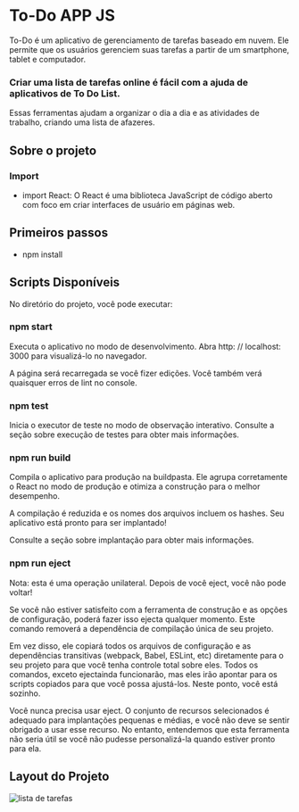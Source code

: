# To-Do APP JS

To-Do é um aplicativo de gerenciamento de tarefas baseado em nuvem. 
Ele permite que os usuários gerenciem suas tarefas a partir de um smartphone, tablet e computador.

### Criar uma lista de tarefas online é fácil com a ajuda de aplicativos de To Do List. 
Essas ferramentas ajudam a organizar o dia a dia e as atividades de trabalho, criando uma lista de afazeres.

## Sobre o projeto

### Import

 - import React: O React é uma biblioteca JavaScript de código aberto com foco em criar interfaces de usuário em páginas web.

## Primeiros passos
- npm install

## Scripts Disponíveis

No diretório do projeto, você pode executar:

### npm start

Executa o aplicativo no modo de desenvolvimento.
Abra http: // localhost: 3000 para visualizá-lo no navegador.

A página será recarregada se você fizer edições.
Você também verá quaisquer erros de lint no console.

### npm test
Inicia o executor de teste no modo de observação interativo.
Consulte a seção sobre execução de testes para obter mais informações.

### npm run build
Compila o aplicativo para produção na buildpasta.
Ele agrupa corretamente o React no modo de produção e otimiza a construção para o melhor desempenho.

A compilação é reduzida e os nomes dos arquivos incluem os hashes.
Seu aplicativo está pronto para ser implantado!

Consulte a seção sobre implantação para obter mais informações.

### npm run eject
Nota: esta é uma operação unilateral. Depois de você eject, você não pode voltar!

Se você não estiver satisfeito com a ferramenta de construção e as opções de configuração, poderá fazer isso ejecta qualquer momento. Este comando removerá a dependência de compilação única de seu projeto.

Em vez disso, ele copiará todos os arquivos de configuração e as dependências transitivas (webpack, Babel, ESLint, etc) diretamente para o seu projeto para que você tenha controle total sobre eles. Todos os comandos, exceto ejectainda funcionarão, mas eles irão apontar para os scripts copiados para que você possa ajustá-los. Neste ponto, você está sozinho.

Você nunca precisa usar eject. O conjunto de recursos selecionados é adequado para implantações pequenas e médias, e você não deve se sentir obrigado a usar esse recurso. No entanto, entendemos que esta ferramenta não seria útil se você não pudesse personalizá-la quando estiver pronto para ela.


## Layout do Projeto

![lista de tarefas](https://user-images.githubusercontent.com/94863117/145158790-688e896b-2c95-4888-bd85-d689a9a547ef.jpg)


